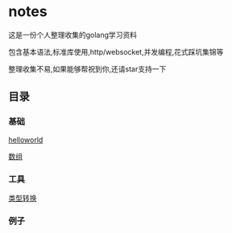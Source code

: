 # notes

这是一份个人整理收集的golang学习资料

包含基本语法,标准库使用,http/websocket,并发编程,花式踩坑集锦等

整理收集不易,如果能够帮祝到你,还请star支持一下

## 目录

### 基础
[helloworld](https://github.com/zhangsheng1992/gostudynote/blob/master/base/helloworld.md)

[数组](https://github.com/zhangsheng1992/gostudynote/blob/master/base/array.md)

### 工具
[类型转换](https://github.com/zhangsheng1992/gostudynote/blob/master/tools/type_convert.md)


### 例子
